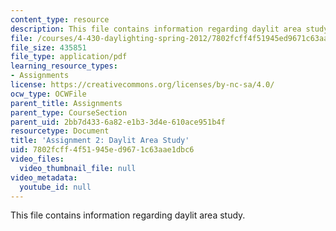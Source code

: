 ```yaml
---
content_type: resource
description: This file contains information regarding daylit area study.
file: /courses/4-430-daylighting-spring-2012/7802fcff4f51945ed9671c63aae1dbc6_MIT4_430S12_hw2.pdf
file_size: 435851
file_type: application/pdf
learning_resource_types:
- Assignments
license: https://creativecommons.org/licenses/by-nc-sa/4.0/
ocw_type: OCWFile
parent_title: Assignments
parent_type: CourseSection
parent_uid: 2bb7d433-6a82-e1b3-3d4e-610ace951b4f
resourcetype: Document
title: 'Assignment 2: Daylit Area Study'
uid: 7802fcff-4f51-945e-d967-1c63aae1dbc6
video_files:
  video_thumbnail_file: null
video_metadata:
  youtube_id: null
---
```

This file contains information regarding daylit area study.
